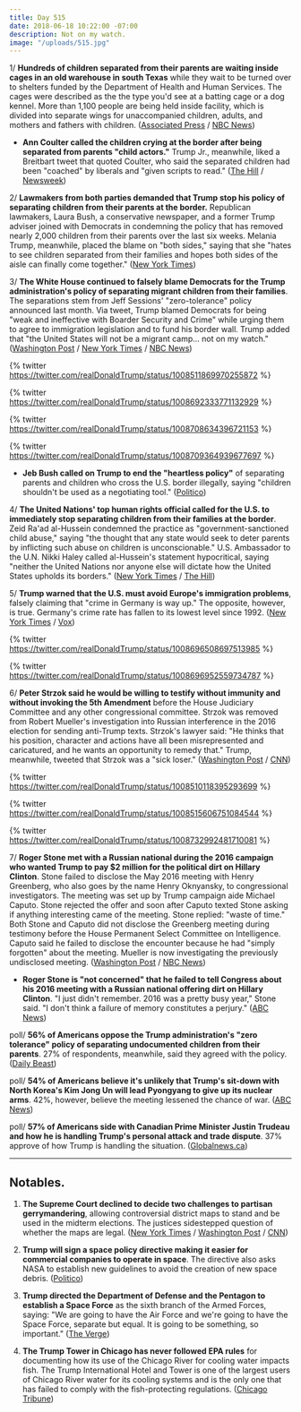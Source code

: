```yaml
---
title: Day 515
date: 2018-06-18 10:22:00 -07:00
description: Not on my watch.
image: "/uploads/515.jpg"
---
```


1/ **Hundreds of children separated from their parents are waiting inside cages in an old warehouse in south Texas** while they wait to be turned over to shelters funded by the Department of Health and Human Services. The cages were described as the the type you'd see at a batting cage or a dog kennel. More than 1,100 people are being held inside facility, which is divided into separate wings for unaccompanied children, adults, and mothers and fathers with children. ([Associated Press](https://www.apnews.com/9794de32d39d4c6f89fbefaea3780769) / [NBC News](https://www.nbcnews.com/news/us-news/mcallen-texas-immigration-processing-center-largest-u-s-n884126))

* **Ann Coulter called the children crying at the border after being separated from parents "child actors."** Trump Jr., meanwhile, liked a Breitbart tweet that quoted Coulter, who said the separated children had been "coached" by liberals and "given scripts to read." ([The Hill](http://thehill.com/homenews/media/392774-ann-coulter-calls-immigrant-children-child-actors) / [Newsweek](http://www.newsweek.com/donald-trump-jr-likes-tweet-suggesting-children-separated-parents-border-are-981126)) 

2/ **Lawmakers from both parties demanded that Trump stop his policy of separating children from their parents at the border.** Republican lawmakers, Laura Bush, a conservative newspaper, and a former Trump adviser joined with Democrats in condemning the policy that has removed nearly 2,000 children from their parents over the last six weeks. Melania Trump, meanwhile, placed the blame on "both sides," saying that she "hates to see children separated from their families and hopes both sides of the aisle can finally come together." ([New York Times](https://www.nytimes.com/2018/06/17/us/politics/melania-trump-family-separation.html))

3/ **The White House continued to falsely blame Democrats for the Trump administration's policy of separating migrant children from their families**. The separations stem from Jeff Sessions' "zero-tolerance" policy announced last month. Via tweet, Trump blamed Democrats for being "weak and ineffective with Boarder Security and Crime" while urging them to agree to immigration legislation and to fund his border wall. Trump added that "the United States will not be a migrant camp... not on my watch." ([Washington Post](https://www.washingtonpost.com/politics/white-house-insists-democrats-to-blame-for-family-separations-even-as-some-in-gop-urge-trump-to-reverse-course/2018/06/18/6626589c-72db-11e8-b4b7-308400242c2e_story.html) / [New York Times](https://www.nytimes.com/2018/06/16/us/politics/trump-democrats-separation-policy.html) / [NBC News](https://www.nbcnews.com/politics/politics-news/trump-defense-over-separating-immigrant-families-n884306))

{% twitter https://twitter.com/realDonaldTrump/status/1008511869970255872 %}

{% twitter https://twitter.com/realDonaldTrump/status/1008692333771132929 %}

{% twitter https://twitter.com/realDonaldTrump/status/1008708634396721153 %}

{% twitter https://twitter.com/realDonaldTrump/status/1008709364939677697 %}

* **Jeb Bush called on Trump to end the "heartless policy"** of separating parents and children who cross the U.S. border illegally, saying "children shouldn't be used as a negotiating tool." ([Politico](https://www.politico.com/story/2018/06/18/jeb-bush-trump-child-separations-650883))

4/ **The United Nations' top human rights official called for the U.S. to immediately stop separating children from their families at the border**. Zeid Ra'ad al-Hussein condemned the practice as "government-sanctioned child abuse," saying "the thought that any state would seek to deter parents by inflicting such abuse on children is unconscionable." U.S.  Ambassador to the U.N. Nikki Haley called al-Hussein's statement hypocritical, saying "neither the United Nations nor anyone else will dictate how the United States upholds its borders." ([New York Times](https://www.nytimes.com/2018/06/18/world/europe/trump-migrant-children-un.html) / [The Hill](http://thehill.com/policy/international/un-treaties/392722-un-human-rights-head-trump-policy-separating-migrant))

5/ **Trump warned that the U.S. must avoid Europe's immigration problems**, falsely claiming that "crime in Germany is way up." The opposite, however, is true. Germany's crime rate has fallen to its lowest level since 1992. ([New York Times](https://www.nytimes.com/2018/06/18/us/politics/trump-immigration-germany-merkel.html) / [Vox](https://www.vox.com/policy-and-politics/2018/6/18/17474600/trump-tweet-crime-germany))

{% twitter https://twitter.com/realDonaldTrump/status/1008696508697513985 %}

{% twitter https://twitter.com/realDonaldTrump/status/1008696952559734787 %}

6/ **Peter Strzok said he would be willing to testify without immunity and without invoking the 5th Amendment** before the House Judiciary Committee and any other congressional committee. Strzok was removed from Robert Mueller's investigation into Russian interference in the 2016 election for sending anti-Trump texts. Strzok's lawyer said: "He thinks that his position, character and actions have all been misrepresented and caricatured, and he wants an opportunity to remedy that." Trump, meanwhile, tweeted that Strzok was a "sick loser." ([Washington Post](https://www.washingtonpost.com/world/national-security/fbi-agent-removed-from-russia-probe-for-anti-trump-texts-says-hes-willing-to-testify-before-congress/2018/06/17/8d144160-7256-11e8-805c-4b67019fcfe4_story.html?utm_term=.bf8d2e94d180) / [CNN](https://www.cnn.com/2018/06/17/politics/peter-strzok-house-judiciary-committee-testify/index.html))

{% twitter https://twitter.com/realDonaldTrump/status/1008510118395293699 %}

{% twitter https://twitter.com/realDonaldTrump/status/1008515606751084544 %}

{% twitter https://twitter.com/realDonaldTrump/status/1008732992481710081 %}

7/ **Roger Stone met with a Russian national during the 2016 campaign who wanted Trump to pay $2 million for the political dirt on Hillary Clinton**. Stone failed to disclose the May 2016 meeting with Henry Greenberg, who also goes by the name Henry Oknyansky, to congressional investigators. The meeting was set up by Trump campaign aide Michael Caputo. Stone rejected the offer and soon after Caputo texted Stone asking if anything interesting came of the meeting. Stone replied: "waste of time." Both Stone and Caputo did not disclose the Greenberg meeting during testimony before the House Permanent Select Committee on Intelligence. Caputo said he failed to disclose the encounter because he had "simply forgotten" about the meeting. Mueller is now investigating the previously undisclosed meeting. ([Washington Post](https://www.washingtonpost.com/politics/trump-associate-roger-stone-reveals-new-contact-with-russian-national-during-2016-campaign/2018/06/17/4a8123c8-6fd0-11e8-bd50-b80389a4e569_story.html?utm_term=.d69625d5d27e) / [NBC News](https://www.nbcnews.com/politics/donald-trump/roger-stone-says-he-forgot-meeting-russian-who-offered-clinton-n884181))

* **Roger Stone is "not concerned" that he failed to tell Congress about his 2016 meeting with a Russian national offering dirt on Hillary Clinton**. "I just didn't remember. 2016 was a pretty busy year," Stone said. "I don't think a failure of memory constitutes a perjury." ([ABC News](https://abcnews.go.com/Politics/roger-stone-concerned-failed-congress-2016-russia-contact/story?id=55965127))

poll/ **56% of Americans oppose the Trump administration's "zero tolerance" policy of separating undocumented children from their parents**. 27% of respondents, meanwhile, said they agreed with the policy. ([Daily Beast](https://www.thedailybeast.com/poll-republicans-approve-of-trumps-family-separation-policy))

poll/ **54% of Americans believe it's unlikely that Trump's sit-down with North Korea's Kim Jong Un will lead Pyongyang to give up its nuclear arms**. 42%, however, believe the meeting lessened the chance of war. ([ABC News](https://abcnews.go.com/Politics/skepticism-remains-eased-north-koreas-nuclear-intentions-poll/story?id=55945332))

poll/ **57% of Americans side with Canadian Prime Minister Justin Trudeau and how he is handling Trump's personal attack and trade dispute**. 37% approve of how Trump is handling the situation. ([Globalnews.ca](https://globalnews.ca/news/4276199/americans-justin-trudeau-trade-spat-donald-trump-poll/))

---

## Notables.

1. **The Supreme Court declined to decide two challenges to partisan gerrymandering**, allowing controversial district maps to stand and be used in the midterm elections. The justices sidestepped question of whether the maps are legal. ([New York Times](https://www.nytimes.com/2018/06/18/us/politics/supreme-court-wisconsin-maryland-gerrymander-vote.html) / [Washington Post](https://www.washingtonpost.com/politics/courts_law/supreme-court-sidesteps-decision-on-partisan-gerrymandering/2018/06/18/c909bf26-7303-11e8-805c-4b67019fcfe4_story.html) / [CNN](https://www.cnn.com/2018/06/18/politics/supreme-court-gerrymandering-decision/index.html))

2. **Trump will sign a space policy directive making it easier for commercial companies to operate in space**. The directive also asks NASA to establish new guidelines to avoid the creation of new space debris. ([Politico](https://www.politico.com/story/2018/06/18/trump-space-traffic-debris-630189))

3. **Trump directed the Department of Defense and the Pentagon to establish a Space Force** as the sixth branch of the Armed Forces, saying: "We are going to have the Air Force and we're going to have the Space Force, separate but equal. It is going to be something, so important." ([The Verge](https://www.theverge.com/2018/6/18/17475466/trump-space-force-announcement-national-space-council))

4. **The Trump Tower in Chicago has never followed EPA rules** for documenting how its use of the Chicago River for cooling water impacts fish. The Trump International Hotel and Tower is one of the largest users of Chicago River water for its cooling systems and is the only one that has failed to comply with the fish-protecting regulations. ([Chicago Tribune](http://www.chicagotribune.com/news/local/breaking/ct-met-trump-tower-fish-kill-20180618-story.html))
